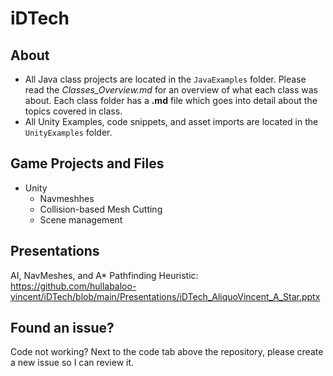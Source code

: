 # iDTech

## About
* All Java class projects are located in the `JavaExamples` folder. Please read the _Classes_Overview.md_ for an overview of what each class was about. Each class folder has a **.md** file which goes into detail about the topics covered in class.
* All Unity Examples, code snippets, and asset imports are located in the `UnityExamples` folder.

## Game Projects and Files
* Unity
  * Navmeshhes
  * Collision-based Mesh Cutting
  * Scene management

## Presentations

AI, NavMeshes, and A* Pathfinding Heuristic: 
https://github.com/hullabaloo-vincent/iDTech/blob/main/Presentations/iDTech_AliquoVincent_A_Star.pptx

## Found an issue?
Code not working? Next to the code tab above the repository, please create a new issue so I can review it.
